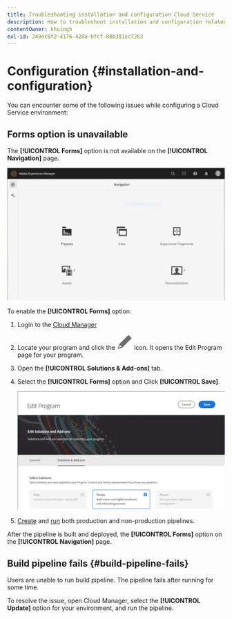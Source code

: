 ```yaml
---
title: Troubleshooting installation and configuration Cloud Service
description: How to troubleshoot installation and configuration related issues for AEM Forms as a Cloud Service?
contentOwner: khsingh
exl-id: 249ec8f2-4176-428a-bfcf-80b381ec7263
---
```

# Configuration {#installation-and-configuration}

You can encounter some of the following issues while configuring a Cloud Service environment:

## Forms option is unavailable

The **[!UICONTROL Forms]** option is not available on the **[!UICONTROL Navigation]** page.

 ![Forms option is unavailable](assets/installation-configuration-forms-option-unavailable-troubleshooting.png)

 To enable the **[!UICONTROL Forms]** option:

 1. Login to the [Cloud Manager](https://experience.adobe.com/) 
 1. Locate your program and click the ![Forms option is unavailable](assets/Smock_Edit_18_N.svg) icon. It opens the Edit Program page for your program.
 1. Open the **[!UICONTROL Solutions & Add-ons]** tab. 
 1. Select the **[!UICONTROL Forms]** option and Click **[!UICONTROL Save]**.

    ![Select the Forms option](assets/installation-configuration-select-forms-option.png
    )
1. [Create](https://experienceleague.adobe.com/docs/experience-manager-cloud-manager/using/how-to-use/configuring-pipeline.html?lang=en#how-to-use) and [run](https://experienceleague.adobe.com/docs/experience-manager-cloud-manager/using/how-to-use/deploying-code.html) both production and non-production pipelines.

After the pipeline is built and deployed, the **[!UICONTROL Forms]** option on the **[!UICONTROL Navigation]** page.

<!--  
## Environment creation fails {#environment-creation-fails}

Users are unable to create an [!DNL AEM Forms] as a Cloud Service environment. The environment creation fails after running for some time.

A missing profile can lead to environment creation failure. Check that the profile exists in Admin Console. If the profile does not exist, perform the following steps to create the profile:

1. Log in to [Admin Console](https://adminconsole.adobe.com/). Use Adobe ID of administrator provisioned to use Automated Forms Conversion Service to login. Do not any other ID or Federated ID to login.
1. Click the **[!UICONTROL Automated Forms Conversion Service]** option.
1. Click **[!UICONTROL New Profile]** in the Products tab.
1. Specify Name, Display Name, and Description for the profile. Click **[!UICONTROL Done]**. A profile is created.

If the profile exists and issues still persist, contact Adobe Support. -->

## Build pipeline fails {#build-pipeline-fails}

Users are unable to run build pipeline. The pipeline fails after running for some time.  

To resolve the issue, open Cloud Manager, select the **[!UICONTROL Update]** option for your environment, and run the pipeline.
